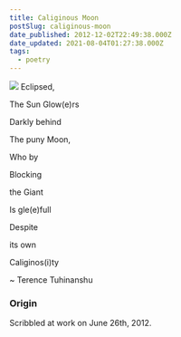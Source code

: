 ```yaml
---
title: Caliginous Moon
postSlug: caliginous-moon
date_published: 2012-12-02T22:49:38.000Z
date_updated: 2021-08-04T01:27:38.000Z
tags:
  - poetry
---
```


![](__GHOST_URL__/content/images/2021/08/468714_4275915621076_1595320655_o.jpg)
Eclipsed,

The Sun Glow(e)rs

Darkly behind

The puny Moon,

Who by

Blocking

the Giant

Is gle(e)full

Despite

its own

Caliginos(i)ty

~ Terence Tuhinanshu

### Origin

Scribbled at work on June 26th, 2012.
